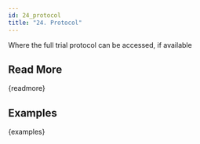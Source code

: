 ```yaml
---
id: 24_protocol
title: "24. Protocol"
---
```

Where the full trial protocol can be accessed, if available

## Read More

{readmore}

## Examples

{examples}